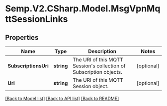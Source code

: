 # Semp.V2.CSharp.Model.MsgVpnMqttSessionLinks
## Properties

Name | Type | Description | Notes
------------ | ------------- | ------------- | -------------
**SubscriptionsUri** | **string** | The URI of this MQTT Session&#x27;s collection of Subscription objects. | [optional] 
**Uri** | **string** | The URI of this MQTT Session object. | [optional] 

[[Back to Model list]](../README.md#documentation-for-models) [[Back to API list]](../README.md#documentation-for-api-endpoints) [[Back to README]](../README.md)


